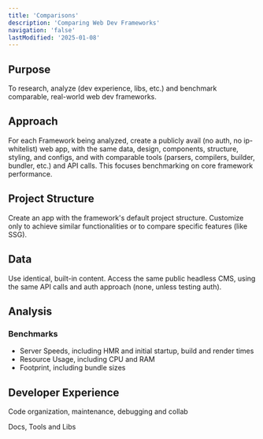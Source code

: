 ```yaml
---
title: 'Comparisons'
description: 'Comparing Web Dev Frameworks'
navigation: 'false'
lastModified: '2025-01-08'
---
```


## Purpose

To research, analyze (dev experience, libs, etc.) and benchmark comparable, real-world web dev frameworks.

## Approach

For each Framework being analyzed, create a publicly avail (no auth, no ip-whitelist) web app, with the same data, design, components, structure, styling, and configs, and with comparable tools (parsers, compilers, builder, bundler, etc.) and API calls.  This focuses benchmarking on core framework performance.

## Project Structure

Create an app with the framework's default project structure.  Customize only to achieve similar functionalities or to compare specific features (like SSG).

## Data

Use identical, built-in content.   Access the same public headless CMS, using the same API calls and auth approach (none, unless testing auth).

## Analysis

### Benchmarks

- Server Speeds, including HMR and initial startup, build and render times
- Resource Usage, including CPU and RAM
- Footprint, including bundle sizes

## Developer Experience

Code organization, maintenance, debugging and collab

Docs, Tools and Libs
